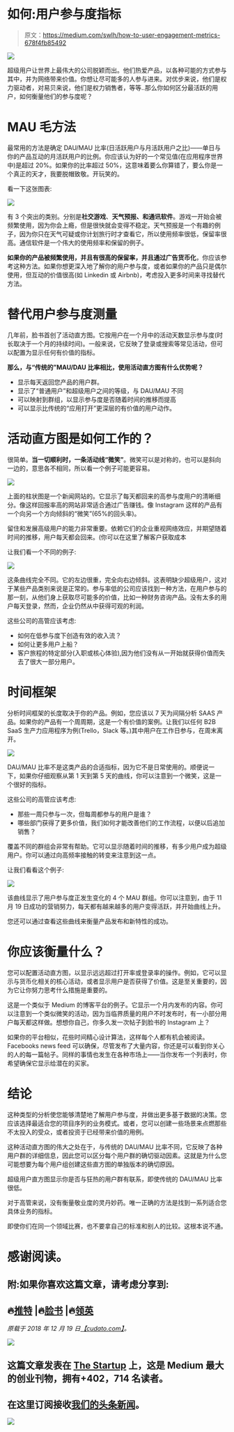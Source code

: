 # 如何:用户参与度指标

> 原文：<https://medium.com/swlh/how-to-user-engagement-metrics-678f4fb85492>

![](img/332163315f238acd2899fd14f599191b.png)

超级用户让世界上最伟大的公司脱颖而出。他们热爱产品，以各种可能的方式参与其中，并为网络带来价值。你想让尽可能多的人参与进来。对优步来说，他们是权力驱动者，对易贝来说，他们是权力销售者，等等..那么你如何区分最活跃的用户，如何衡量他们的参与度呢？

# MAU 毛方法

最常用的方法是确定 DAU/MAU 比率(日活跃用户与月活跃用户之比)——单日与你的产品互动的月活跃用户的比例。你应该认为好的一个常见值(在应用程序世界中)是超过 20%。如果你的比率超过 50%，这意味着要么你算错了，要么你是一个真正的天才，我要脱帽致敬。开玩笑的。

看一下这张图表:

![](img/1b65e24cfdd725a617a942a4667acd02.png)

有 3 个突出的类别。分别是**社交游戏**、**天气预报、**和**通讯软件**。游戏一开始会被频繁使用，因为你会上瘾，但是很快就会变得不稳定。天气预报是一个有趣的例子，因为你只在天气可疑或你计划旅行时才查看它，所以使用频率很低，保留率很高。通信软件是一个伟大的使用频率和保留的例子。

**如果你的产品被频繁使用，并且有很高的保留率，并且通过广告货币化**，你应该参考这种方法。如果你想更深入地了解你的用户参与度，或者如果你的产品只是偶尔使用，但互动的价值很高(如 Linkedin 或 Airbnb)，考虑投入更多时间来寻找替代方法。

# 替代用户参与度测量

几年前，脸书首创了活动直方图。它按用户在一个月中的活动天数显示参与度(时长取决于一个月的持续时间)。一般来说，它反映了登录或搜索等常见活动，但可以配置为显示任何有价值的指标。

**那么，与“传统的”MAU/DAU 比率相比，使用活动直方图有什么优势呢？**

*   显示每天返回您产品的用户群。
*   显示了“普通用户”和超级用户之间的等级，与 DAU/MAU 不同
*   可以映射到群组，以显示参与度是否随着时间的推移而提高
*   可以显示比传统的“应用打开”更深层的有价值的用户动作。

# 活动直方图是如何工作的？

很简单。**当一切顺利时，一条活动线“微笑”**。微笑可以是对称的，也可以是斜向一边的，意思各不相同，所以看一个例子可能更容易。

![](img/0e1d6baaf46ebb7c32300640e077e23b.png)

上面的柱状图是一个新闻网站的。它显示了每天都回来的高参与度用户的清晰细分。像这样回报率高的网站非常适合通过广告赚钱。像 Instagram 这样的产品有一个向另一个方向倾斜的“微笑”(65%的回头率)。

留住和发展高级用户的能力非常重要。依赖它们的企业重视网络效应，并期望随着时间的推移，用户每天都会回来。(你可以在这里了解客户获取成本

让我们看一个不同的例子:

![](img/708c948c622bc0ae504d7317c8aee6a3.png)

这条曲线完全不同。它的左边很重，完全向右边倾斜。这表明缺少超级用户，这对于某些产品类别来说是正常的。参与率低的公司应该找到一种方法，在用户参与的那一刻，从他们身上获取尽可能多的价值，比如一种财务咨询产品。没有太多的用户每天登录，然而，企业仍然从中获得可观的利润。

这些公司的高管应该考虑:

*   如何在低参与度下创造有效的收入流？
*   如何让更多用户上船？
*   客户旅程的特定部分(入职或核心体验),因为他们没有从一开始就获得价值而失去了很大一部分用户。

# 时间框架

分析时间框架的长度取决于你的产品。例如，您应该以 7 天为间隔分析 SAAS 产品。如果你的产品有一个周周期，这是一个有价值的案例。让我们以任何 B2B SaaS 生产力应用程序为例(Trello，Slack 等。)其中用户在工作日参与，在周末离开。

![](img/1c89b06692bccc6fc541cc1b29c3490a.png)

DAU/MAU 比率不是这类产品的合适指标，因为它不是日常使用的。顺便说一下，如果你仔细观察从第 1 天到第 5 天的曲线，你可以注意到一个微笑，这是一个很好的指标。

这些公司的高管应该考虑:

*   那些一周只参与一次，但每周都参与的用户是谁？
*   哪些部门获得了更多价值，我们如何才能改善他们的工作流程，以便以后追加销售？

覆盖不同的群组会非常有帮助。它可以显示随着时间的推移，有多少用户成为超级用户。你可以通过向高频率接触的转变来注意到这一点。

让我们看看这个例子:

![](img/22cd69d41509be77465a498b04495aba.png)

该曲线显示了用户参与度正发生变化的 4 个 MAU 群组。你可以注意到，由于 11 月 19 日成功的营销努力，每天都有越来越多的用户变得活跃，并开始曲线上升。

您还可以通过查看这些曲线来衡量产品发布和新特性的成功。

# 你应该衡量什么？

您可以配置活动直方图，以显示远远超过打开率或登录率的操作。例如，它可以显示与货币化相关的核心活动，或者显示用户是否获得了价值。这是至关重要的，因为它让你努力思考什么措施是重要的。

这是一个类似于 Medium 的博客平台的例子。它显示一个月内发布的内容。你可以注意到一个类似微笑的活动，因为当临界质量的用户不时发布时，有一小部分用户每天都这样做。想想你自己，你多久发一次帖子到脸书的 Instagram 上？

如果你的平台相似，花些时间精心设计算法，这样每个人都有机会被阅读。Facebooks news feed 可以确保，尽管发布了大量内容，你还是可以看到你关心的人的每一篇帖子。同样的事情也发生在各种市场上——当你发布一个列表时，你希望确保它显示给潜在的买家。

# 结论

这种类型的分析使您能够清楚地了解用户参与度，并做出更多基于数据的决策。您应该选择最适合您的项目序列的业务模式。或者，您可以创建一些场景来点燃那些不太投入的受众，或者投资于已经带来价值的用例。

这种活动直方图的伟大之处在于，与传统的 DAU/MAU 比率不同，它反映了各种用户群的详细信息，因此您可以区分每个用户群的确切驱动因素。这就是为什么您可能想要为每个用户组创建这些直方图的单独版本的确切原因。

超级用户直方图显示你是否与狂热的用户群有联系，即使传统的 DAU/MAU 比率很低。

对于高管来说，没有衡量敬业度的灵丹妙药。唯一正确的方法是找到一系列适合您具体业务的指标。

即使你们在同一个领域比赛，也不要拿自己的标准和别人的比较。这根本说不通。

# 感谢阅读。

## 附:如果你喜欢这篇文章，请考虑分享到:

## 🔥[推特](https://twitter.com/home?status=http%3A//cudato.com/a-practical-guide-to-net-promoter-score/) |🔥[脸书](https://www.facebook.com/sharer/sharer.php?u=http%3A//cudato.com/a-practical-guide-to-net-promoter-score/) |🔥[领英](https://www.linkedin.com/shareArticle?mini=true&url=http%3A//cudato.com/a-practical-guide-to-net-promoter-score/&title=A%20Practical%20Guide%20to%20Net%20Promoter%20Score&summary=&source=)

*原载于 2018 年 12 月 19 日*[*【cudato.com】*](http://cudato.com/power-user-engagement-metrics/)*。*

[![](img/308a8d84fb9b2fab43d66c117fcc4bb4.png)](https://medium.com/swlh)

## 这篇文章发表在 [The Startup](https://medium.com/swlh) 上，这是 Medium 最大的创业刊物，拥有+402，714 名读者。

## 在这里订阅接收[我们的头条新闻](http://growthsupply.com/the-startup-newsletter/)。

[![](img/b0164736ea17a63403e660de5dedf91a.png)](https://medium.com/swlh)